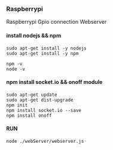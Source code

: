 ### Raspberrypi
Raspberrypi Gpio connection Webserver

#### install nodejs && npm
```
sudo apt-get install -y nodejs
sudo apt-get install -y npm
```

```
npm -v
node -v
```

#### npm install socket.io && onoff module
```
sudo apt-get update
sudo apt-get dist-upgrade
npm init
npm install socket.io --save
npm install onoff
```

#### RUN
```
node ./webServer/webserver.js
```
